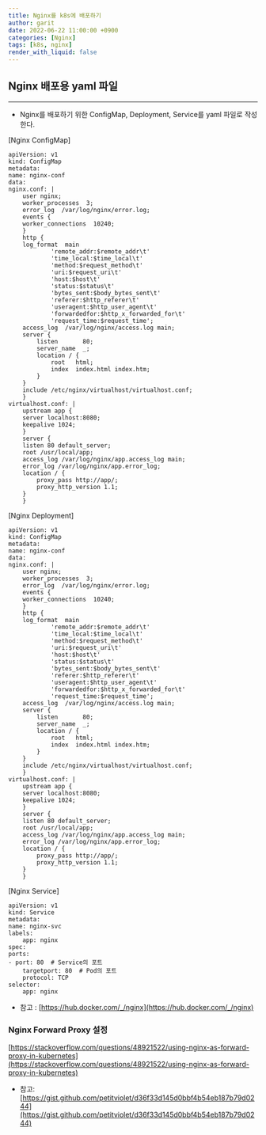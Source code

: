 ```yaml
---
title: Nginx를 k8s에 배포하기
author: garit
date: 2022-06-22 11:00:00 +0900
categories: [Nginx]
tags: [k8s, nginx]
render_with_liquid: false
---
```


## Nginx 배포용 yaml 파일
---
- Nginx를 배포하기 위한 ConfigMap, Deployment, Service를 yaml 파일로 작성한다.

[Nginx ConfigMap]

    apiVersion: v1
    kind: ConfigMap
    metadata:
    name: nginx-conf
    data:
    nginx.conf: |
        user nginx;
        worker_processes  3;
        error_log  /var/log/nginx/error.log;
        events {
        worker_connections  10240;
        }
        http {
        log_format  main
                'remote_addr:$remote_addr\t'
                'time_local:$time_local\t'
                'method:$request_method\t'
                'uri:$request_uri\t'
                'host:$host\t'
                'status:$status\t'
                'bytes_sent:$body_bytes_sent\t'
                'referer:$http_referer\t'
                'useragent:$http_user_agent\t'
                'forwardedfor:$http_x_forwarded_for\t'
                'request_time:$request_time';
        access_log	/var/log/nginx/access.log main;
        server {
            listen       80;
            server_name  _;
            location / {
                root   html;
                index  index.html index.htm;
            }
        }
        include /etc/nginx/virtualhost/virtualhost.conf;
        }
    virtualhost.conf: |
        upstream app {
        server localhost:8080;
        keepalive 1024;
        }
        server {
        listen 80 default_server;
        root /usr/local/app;
        access_log /var/log/nginx/app.access_log main;
        error_log /var/log/nginx/app.error_log;
        location / {
            proxy_pass http://app/;
            proxy_http_version 1.1;
        }
        }

[Nginx Deployment]

    apiVersion: v1
    kind: ConfigMap
    metadata:
    name: nginx-conf
    data:
    nginx.conf: |
        user nginx;
        worker_processes  3;
        error_log  /var/log/nginx/error.log;
        events {
        worker_connections  10240;
        }
        http {
        log_format  main
                'remote_addr:$remote_addr\t'
                'time_local:$time_local\t'
                'method:$request_method\t'
                'uri:$request_uri\t'
                'host:$host\t'
                'status:$status\t'
                'bytes_sent:$body_bytes_sent\t'
                'referer:$http_referer\t'
                'useragent:$http_user_agent\t'
                'forwardedfor:$http_x_forwarded_for\t'
                'request_time:$request_time';
        access_log	/var/log/nginx/access.log main;
        server {
            listen       80;
            server_name  _;
            location / {
                root   html;
                index  index.html index.htm;
            }
        }
        include /etc/nginx/virtualhost/virtualhost.conf;
        }
    virtualhost.conf: |
        upstream app {
        server localhost:8080;
        keepalive 1024;
        }
        server {
        listen 80 default_server;
        root /usr/local/app;
        access_log /var/log/nginx/app.access_log main;
        error_log /var/log/nginx/app.error_log;
        location / {
            proxy_pass http://app/;
            proxy_http_version 1.1;
        }
        }


[Nginx Service]

    apiVersion: v1
    kind: Service
    metadata:
    name: nginx-svc
    labels:
        app: nginx
    spec:
    ports:
    - port: 80  # Service의 포트
        targetport: 80  # Pod의 포트
        protocol: TCP
    selector:
        app: nginx


- 참고 : [https://hub.docker.com/_/nginx](https://hub.docker.com/_/nginx)

### Nginx Forward Proxy 설정

[https://stackoverflow.com/questions/48921522/using-nginx-as-forward-proxy-in-kubernetes](https://stackoverflow.com/questions/48921522/using-nginx-as-forward-proxy-in-kubernetes)

- 참고: [https://gist.github.com/petitviolet/d36f33d145d0bbf4b54eb187b79d0244](https://gist.github.com/petitviolet/d36f33d145d0bbf4b54eb187b79d0244)
